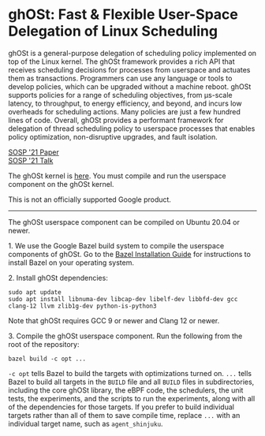 # ghOSt: Fast &amp; Flexible User-Space Delegation of Linux Scheduling

ghOSt is a general-purpose delegation of scheduling policy implemented on top of
the Linux kernel. The ghOSt framework provides a rich API that receives
scheduling decisions for processes from userspace and actuates them as
transactions. Programmers can use any language or tools to develop policies,
which can be upgraded without a machine reboot. ghOSt supports policies for a
range of scheduling objectives, from µs-scale latency, to throughput, to energy
efficiency, and beyond, and incurs low overheads for scheduling actions. Many
policies are just a few hundred lines of code. Overall, ghOSt provides a
performant framework for delegation of thread scheduling policy to userspace
processes that enables policy optimization, non-disruptive upgrades, and fault
isolation.

[SOSP '21 Paper](https://dl.acm.org/doi/10.1145/3477132.3483542)\
[SOSP '21 Talk](https://youtu.be/j4ABe4dsbIY)

The ghOSt kernel is [here](https://www.github.com/google/ghost-kernel). You must
compile and run the userspace component on the ghOSt kernel.

This is not an officially supported Google product.

---

The ghOSt userspace component can be compiled on Ubuntu 20.04 or newer.

1\. We use the Google Bazel build system to compile the userspace components of
ghOSt. Go to the
[Bazel Installation Guide](https://docs.bazel.build/versions/main/install.html)
for instructions to install Bazel on your operating system.

2\. Install ghOSt dependencies:

```
sudo apt update
sudo apt install libnuma-dev libcap-dev libelf-dev libbfd-dev gcc clang-12 llvm zlib1g-dev python-is-python3
```

Note that ghOSt requires GCC 9 or newer and Clang 12 or newer.

3\. Compile the ghOSt userspace component. Run the following from the root of
the repository:

```
bazel build -c opt ...
```

`-c opt` tells Bazel to build the targets with optimizations turned on. `...`
tells Bazel to build all targets in the `BUILD` file and all `BUILD` files in
subdirectories, including the core ghOSt library, the eBPF code, the schedulers,
the unit tests, the experiments, and the scripts to run the experiments, along
with all of the dependencies for those targets. If you prefer to build
individual targets rather than all of them to save compile time, replace `...`
with an individual target name, such as `agent_shinjuku`.
